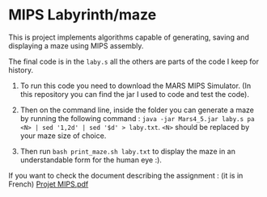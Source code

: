 # MIPS Labyrinth/maze

This is project implements algorithms capable of generating, saving and displaying a maze using MIPS assembly.

The final code is in the `laby.s` all the others are parts of the code I keep for history.

1. To run this code you need to download the MARS MIPS Simulator. (In this repository you can find the jar I used to code and test the code).

2. Then on the command line, inside the folder you can generate a maze by running the following command : `java -jar Mars4_5.jar laby.s pa <N> | sed '1,2d' | sed '$d' > laby.txt`.
`<N>` should be replaced by your maze size of choice.

3. Then run `bash print_maze.sh laby.txt` to display the maze in an understandable form for the human eye :).



If you want to check the document describing the assignment : (it is in French)
[Projet MIPS.pdf](https://github.com/lucianmocan/unistra-MIPS-labyrinth/files/14878512/Projet.MIPS.pdf)
